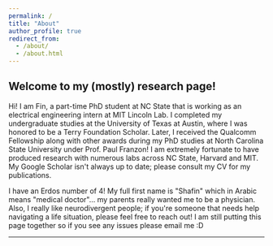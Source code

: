 ```yaml
---
permalink: /
title: "About"
author_profile: true
redirect_from: 
  - /about/
  - /about.html
---
```


## Welcome to my (mostly) research page!

Hi! I am Fin, a part-time PhD student at NC State that is working as an electrical engineering intern at MIT Lincoln Lab. I completed my undergraduate studies at the University of Texas at Austin, where I was honored to be a Terry Foundation Scholar. Later, I received the Qualcomm Fellowship along with other awards during my PhD studies at North Carolina State University under Prof. Paul Franzon! I am extremely fortunate to have produced research with numerous labs across NC State, Harvard and MIT. My Google Scholar isn't always up to date; please consult my CV for my publications. 

I have an Erdos number of 4! My full first name is "Shafin" which in Arabic means "medical doctor"... my parents really wanted me to be a physician. Also, I really like neurodivergent people; if you're someone that needs help navigating a life situation, please feel free to reach out! I am still putting this page together so if you see any issues please email me :D 


------

